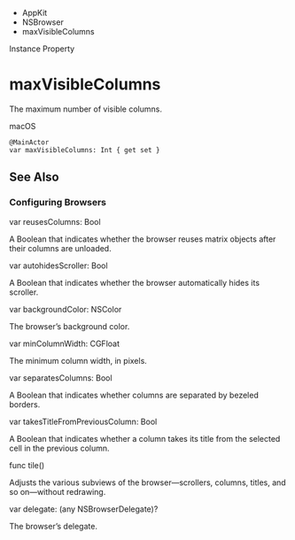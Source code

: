 

- AppKit
- NSBrowser
-  maxVisibleColumns 

Instance Property

# maxVisibleColumns

The maximum number of visible columns.

macOS

``` source
@MainActor
var maxVisibleColumns: Int { get set }
```

## See Also

### Configuring Browsers

var reusesColumns: Bool

A Boolean that indicates whether the browser reuses matrix objects after their columns are unloaded.

var autohidesScroller: Bool

A Boolean that indicates whether the browser automatically hides its scroller.

var backgroundColor: NSColor

The browser’s background color.

var minColumnWidth: CGFloat

The minimum column width, in pixels.

var separatesColumns: Bool

A Boolean that indicates whether columns are separated by bezeled borders.

var takesTitleFromPreviousColumn: Bool

A Boolean that indicates whether a column takes its title from the selected cell in the previous column.

func tile()

Adjusts the various subviews of the browser—scrollers, columns, titles, and so on—without redrawing.

var delegate: (any NSBrowserDelegate)?

The browser’s delegate.

